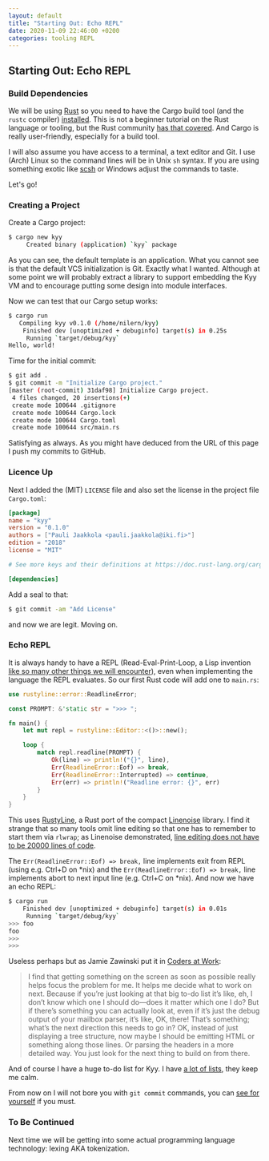 ```yaml
---
layout: default
title: "Starting Out: Echo REPL"
date: 2020-11-09 22:46:00 +0200
categories: tooling REPL
---
```


## Starting Out: Echo REPL

### Build Dependencies

We will be using [Rust](rust-lang.org/) so you need to have the Cargo build tool
(and the `rustc` compiler) [installed](https://www.rust-lang.org/tools/install).
This is not a beginner tutorial on the Rust language or tooling, but the Rust
community [has that covered](https://www.rust-lang.org/learn). And Cargo is
really user-friendly, especially for a build tool.

I will also assume you have access to a terminal, a text editor and Git. I use
(Arch) Linux so the command lines will be in Unix `sh` syntax. If you are using
something exotic like [scsh](https://scsh.net/) or Windows adjust the commands
to taste.

Let's go!

### Creating a Project

Create a Cargo project:

```sh
$ cargo new kyy
     Created binary (application) `kyy` package
```

As you can see, the default template is an application. What you cannot see is
that the default VCS initialization is Git. Exactly what I wanted. Although at
some point we will probably extract a library to support embedding the Kyy VM
and to encourage putting some design into module interfaces.

Now we can test that our Cargo setup works:

```sh
$ cargo run
   Compiling kyy v0.1.0 (/home/nilern/kyy)
    Finished dev [unoptimized + debuginfo] target(s) in 0.25s
     Running `target/debug/kyy`
Hello, world!
```

Time for the initial commit:

```sh
$ git add .
$ git commit -m "Initialize Cargo project."
[master (root-commit) 31daf98] Initialize Cargo project.
 4 files changed, 20 insertions(+)
 create mode 100644 .gitignore
 create mode 100644 Cargo.lock
 create mode 100644 Cargo.toml
 create mode 100644 src/main.rs
```

Satisfying as always. As you might have deduced from the URL of this page I push my
commits to GitHub.

### Licence Up

Next I added the (MIT) `LICENSE` file and also set the license in the project file `Cargo.toml`:

```toml
[package]
name = "kyy"
version = "0.1.0"
authors = ["Pauli Jaakkola <pauli.jaakkola@iki.fi>"]
edition = "2018"
license = "MIT"

# See more keys and their definitions at https://doc.rust-lang.org/cargo/reference/manifest.html

[dependencies]
```

Add a seal to that:

```sh
$ git commit -am "Add License"
```

and now we are legit. Moving on.

### Echo REPL

It is always handy to have a REPL (Read-Eval-Print-Loop, a Lisp invention
[like so many other things we will encounter](https://en.wikipedia.org/wiki/Lisp_(programming_language)#Language_innovations)),
even when implementing the language the REPL evaluates. So our first Rust code will add one
to `main.rs`:

```Rust
use rustyline::error::ReadlineError;

const PROMPT: &'static str = ">>> ";

fn main() {
    let mut repl = rustyline::Editor::<()>::new();

    loop {
        match repl.readline(PROMPT) {
            Ok(line) => println!("{}", line),
            Err(ReadlineError::Eof) => break,
            Err(ReadlineError::Interrupted) => continue,
            Err(err) => println!("Readline error: {}", err)
        }
    }
}
```

This uses [RustyLine](https://crates.io/crates/rustyline/), a Rust port of the compact
[Linenoise](https://github.com/antirez/linenoise) library. I find it strange that so
many tools omit line editing so that one has to remember to start them via `rlwrap`;
as Linenoise demonstrated,
[line editing does not have to be 20000 lines of code](https://github.com/antirez/linenoise#can-a-line-editing-library-be-20k-lines-of-code).

The `Err(ReadlineError::Eof) => break,` line implements exit from REPL (using e.g.
Ctrl+D on *nix) and the `Err(ReadlineError::Eof) => break,` line implements abort
to next input line (e.g. Ctrl+C on *nix). And now we have an echo REPL:

```sh
$ cargo run
    Finished dev [unoptimized + debuginfo] target(s) in 0.01s
     Running `target/debug/kyy`
>>> foo
foo
>>>
>>>
```

Useless perhaps but as Jamie Zawinski put it in [Coders at Work](https://amzn.to/36jOdoj):

> I find that getting something on the screen as soon as possible really helps focus the problem for me.
> It helps me decide what to work on next. Because if you’re just looking at that big to-do list it’s like,
> eh, I don’t know which one I should do—does it matter which one I do? But if there’s something you can
> actually look at, even if it’s just the debug output of your mailbox parser, it’s like, OK, there!
> That’s something; what’s the next direction this needs to go in? OK, instead of just displaying a
> tree structure, now maybe I should be emitting HTML or something along those lines. Or parsing the
> headers in a more detailed way. You just look for the next thing to build on from there.

And of course I have a huge to-do list for Kyy. I have [a lot of lists](https://amzn.to/35ckTRm),
they keep me calm.

From now on I will not bore you with `git commit` commands, you can
[see for yourself](https://github.com/nilern/Kyy/commits/master) if you must.

### To Be Continued

Next time we will be getting into some actual programming language technology:
lexing AKA tokenization.

